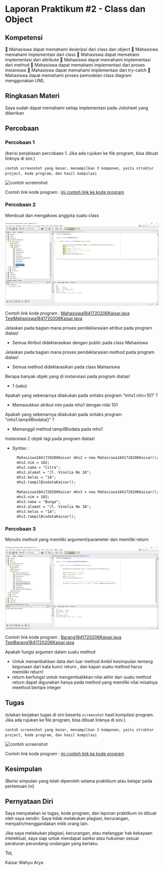 # Laporan Praktikum #2 - Class dan Object

## Kompetensi

 Mahasiswa dapat memahami deskripsi dari class dan object 
 Mahasiswa memahami implementasi dari class 
 Mahasiswa dapat memahami implementasi dari attribute 
 Mahasiswa dapat memahami implementasi dari method 
 Mahasiswa dapat memahami implementasi dari proses instansiasi 
 Mahasiswa dapat memahami implementasi dari try-catch 
 Mahasiswa dapat memahami proses pemodelan class diagram menggunakan UML 

## Ringkasan Materi

Saya sudah dapat memahami setiap implementasi pada Jobsheet yang diberikan

## Percobaan

### Percobaan 1

(berisi penjelasan percobaan 1. Jika ada rujukan ke file program, bisa dibuat linknya di sini.)

`contoh screenshot yang benar, menampilkan 3 komponen, yaitu struktur project, kode program, dan hasil kompilasi`

![contoh screenshot](img/contoh-schot1.PNG)

Contoh link kode program : [ini contoh link ke kode program](../../src/1_Pengantar_Konsep_PBO/Contoh12345Habibie.java)

### Percobaan 2

 Membuat dan mengakses anggota suatu class

![Screenshot](img/Screenshot_3.jpg)

Contoh link kode program :
[Mahasiswa1841720206Kaisar.java](../../src/2_Class_dan_Object/Mahasiswa1841720206Kaisar.java)
[TestMahasiswa1841720206Kaisar.java](../../src/2_Class_dan_Object/TestMahasiswa1841720206Kaisar.java)

Jelaskan pada bagian mana proses pendeklarasian atribut pada program diatas!
- Semua Atribut dideklarasikan dengan public pada class Mahasiswa

Jelaskan pada bagian mana proses pendeklarasian method pada program diatas!
- Semua method dideklarasikan pada class Mahasiswa

Berapa banyak objek yang di instansiasi pada program diatas!
- 1 (satu)

 Apakah yang sebenarnya dilakukan pada sintaks program “mhs1.nim=101” ?
- Memasukkan atribut nim pada mhs1 dengan nilai 101

 Apakah yang sebenarnya dilakukan pada sintaks program “mhs1.tampilBiodata()” ?
- Memanggil method tampilBiodata pada mhs1

Instansiasi 2 objek lagi pada program diatas!
- Syntax :

        Mahasiswa1841720206Kaisar mhs2 = new Mahasiswa1841720206Kaisar();
        mhs2.nim = 102;
        mhs2.nama = "Citra";
        mhs2.alamat = "Jl. Vinolia No 2A";
        mhs2.kelas = "1A";
        mhs2.tampilBiodataKaisar();
        
        Mahasiswa1841720206Kaisar mhs3 = new Mahasiswa1841720206Kaisar();
        mhs3.nim = 102;
        mhs3.nama = "Bunga";
        mhs3.alamat = "Jl. Vinolia No 3A";
        mhs3.kelas = "1A";
        mhs3.tampilBiodataKaisar();

### Percobaan 3

Menulis method yang memiliki argument/parameter dan memiliki return

![Screenshot](img/Screenshot_4.jpg)

Contoh link kode program :
[Barang1841720206Kaisar.java](../../src/2_Class_dan_Object/Barang1841720206Kaisar.java)
[TestBarang1841720206Kaisar.java](../../src/2_Class_dan_Object/TestBarang1841720206Kaisar.java)

 Apakah fungsi argumen dalam suatu method
 - Untuk menambahkan data dari luar method
 Ambil kesimpulan tentang kegunaan dari kata kunci return , dan kapan suatu method harus memiliki return!
 - return berfungsi untuk mengembalikkan nilai akhir dari suatu method return dapat digunakan hanya pada method yang memiliki nilai misalnya meethod bertipe integer

## Tugas

(silakan kerjakan tugas di sini beserta `screenshot` hasil kompilasi program. Jika ada rujukan ke file program, bisa dibuat linknya di sini.)

`contoh screenshot yang benar, menampilkan 3 komponen, yaitu struktur project, kode program, dan hasil kompilasi`

![contoh screenshot](img/contoh-schot1.PNG)

Contoh link kode program : [ini contoh link ke kode program](../../src/1_Pengantar_Konsep_PBO/Contoh12345Habibie.java)

## Kesimpulan

(Berisi simpulan yang telah diperoleh selama praktikum atau belajar pada pertemuan ini)

## Pernyataan Diri

Saya menyatakan isi tugas, kode program, dan laporan praktikum ini dibuat oleh saya sendiri. Saya tidak melakukan plagiasi, kecurangan, menyalin/menggandakan milik orang lain.

Jika saya melakukan plagiasi, kecurangan, atau melanggar hak kekayaan intelektual, saya siap untuk mendapat sanksi atau hukuman sesuai peraturan perundang-undangan yang berlaku.

Ttd,

Kaisar Wahyu Arya
